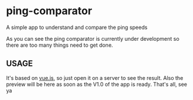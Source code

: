 # ping-comparator
A simple app to understand and compare the ping speeds

As you can see the ping comparator is currently under development so there are too many things need to get done.

## USAGE
It's based on [vue.js](https://vuejs.org/), so just open it on a server to see the result.
Also the preview will be here as soon as the V1.0 of the app is ready.
That's all, see ya
